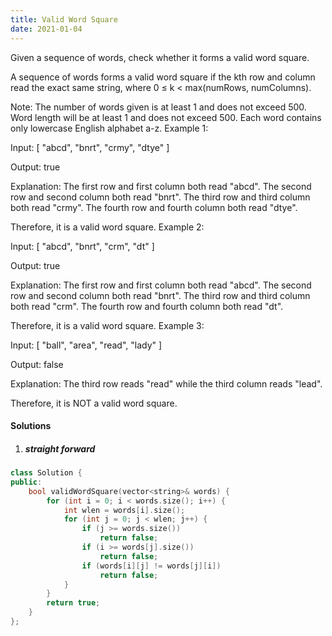 ```yaml
---
title: Valid Word Square
date: 2021-01-04
---
```

Given a sequence of words, check whether it forms a valid word square.

A sequence of words forms a valid word square if the kth row and column read the exact same string, where 0 ≤ k < max(numRows, numColumns).

Note:
The number of words given is at least 1 and does not exceed 500.
Word length will be at least 1 and does not exceed 500.
Each word contains only lowercase English alphabet a-z.
Example 1:

Input:
[
  "abcd",
  "bnrt",
  "crmy",
  "dtye"
]

Output:
true

Explanation:
The first row and first column both read "abcd".
The second row and second column both read "bnrt".
The third row and third column both read "crmy".
The fourth row and fourth column both read "dtye".

Therefore, it is a valid word square.
Example 2:

Input:
[
  "abcd",
  "bnrt",
  "crm",
  "dt"
]

Output:
true

Explanation:
The first row and first column both read "abcd".
The second row and second column both read "bnrt".
The third row and third column both read "crm".
The fourth row and fourth column both read "dt".

Therefore, it is a valid word square.
Example 3:

Input:
[
  "ball",
  "area",
  "read",
  "lady"
]

Output:
false

Explanation:
The third row reads "read" while the third column reads "lead".

Therefore, it is NOT a valid word square.

#### Solutions

1. ##### straight forward

```cpp
class Solution {
public:
    bool validWordSquare(vector<string>& words) {
        for (int i = 0; i < words.size(); i++) {
            int wlen = words[i].size();
            for (int j = 0; j < wlen; j++) {
                if (j >= words.size())
                    return false;
                if (i >= words[j].size())
                    return false;
                if (words[i][j] != words[j][i])
                    return false;
            }
        }
        return true;
    }
};
```